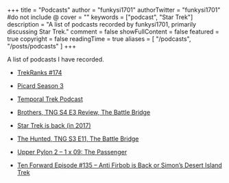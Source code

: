 +++
title = "Podcasts"
author = "funkysi1701"
authorTwitter = "funkysi1701" #do not include @
cover = ""
keywords = ["podcast", "Star Trek"]
description = "A list of podcasts recorded by funkysi1701, primarily discussing Star Trek."
comment = false
showFullContent = false
featured = true
copyright = false
readingTime = true
aliases = [
    "/podcasts",
    "/posts/podcasts"
]
+++

A list of podcasts I have recorded. 

* [TrekRanks #174](/posts/2024/trekranks/)

* [Picard Season 3](/posts/2023/picard-season-three/)

* [Temporal Trek Podcast](/posts/2022/temporal-trek-podcast/)

* [Brothers, TNG S4 E3 Review, The Battle Bridge](/posts/2016/brothers-tng-s4-e3-review-battle-bridge/)

* [Star Trek is back (in 2017)](/posts/2015/star-trek-is-back-in-2017/)

* [The Hunted, TNG S3 E11, The Battle Bridge](/posts/2015/the-hunted-tng-s3-e11-the-battle-bridge/)

* [Upper Pylon 2 – 1 x 09: The Passenger](/posts/2015/upper-pylon-2-1-x-09-the-passenger/)

* [Ten Forward Episode #135 – Anti Firbob is Back or Simon’s Desert Island Trek](/posts/2015/ten-forward-episode-135-anti-firbob-is-back-or-simons-desert-island-trek/)
